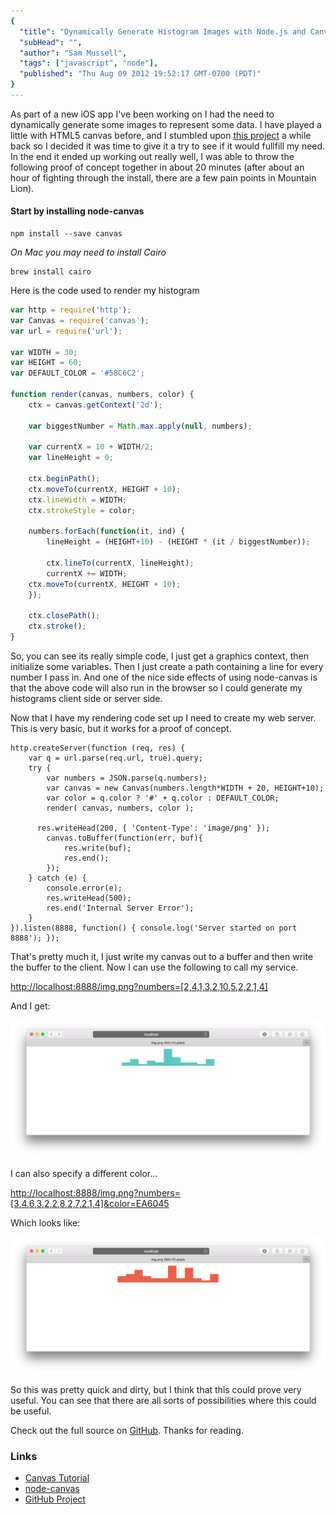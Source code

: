 ```yaml
---
{
  "title": "Dynamically Generate Histogram Images with Node.js and Canvas",
  "subHead": "",
  "author": "Sam Mussell",
  "tags": ["javascript", "node"],
  "published": "Thu Aug 09 2012 19:52:17 GMT-0700 (PDT)"
}
---
```


As part of a new iOS app I've been working on I had the need to dynamically generate some images to represent some data.  I have played a little with HTML5 canvas before, and I stumbled upon [this project](https://github.com/learnboost/node-canvas/) a while back so I decided it was time to give it a try to see if it would fullfill my need.  In the end it ended up working out really well, I was able to throw the following proof of concept together in about 20 minutes (after about an hour of fighting through the install, there are a few pain points in Mountain Lion).   

#### Start by installing node-canvas

```
npm install --save canvas
```

_On Mac you may need to install Cairo_

```
brew install cairo
```

Here is the code used to render my histogram

```javascript
var http = require('http');
var Canvas = require('canvas');
var url = require('url');

var WIDTH = 30;
var HEIGHT = 60;
var DEFAULT_COLOR = '#58C6C2';

function render(canvas, numbers, color) { 
	ctx = canvas.getContext('2d');
	
	var biggestNumber = Math.max.apply(null, numbers);

	var currentX = 10 + WIDTH/2;
	var lineHeight = 0;
	
	ctx.beginPath();
	ctx.moveTo(currentX, HEIGHT + 10);
	ctx.lineWidth = WIDTH;
	ctx.strokeStyle = color;
	
 	numbers.forEach(function(it, ind) {
		lineHeight = (HEIGHT+10) - (HEIGHT * (it / biggestNumber));

		ctx.lineTo(currentX, lineHeight);
		currentX += WIDTH;
  	ctx.moveTo(currentX, HEIGHT + 10);
	});
	
	ctx.closePath();
	ctx.stroke();
}
```

So, you can see its really simple code, I just get a graphics context, then initialize some variables.  Then I just create a path containing a line for every number I pass in.  And one of the nice side effects of using node-canvas is that the above code will also run in the browser so I could generate my histograms client side or server side.

Now that I have my rendering code set up I need to create my web server.  This is very basic, but it works for a proof of concept.

```
http.createServer(function (req, res) {
	var q = url.parse(req.url, true).query;
	try {
		var numbers = JSON.parse(q.numbers);
		var canvas = new Canvas(numbers.length*WIDTH + 20, HEIGHT+10);
		var color = q.color ? '#' + q.color : DEFAULT_COLOR;
		render( canvas, numbers, color );
	  	
	  res.writeHead(200, { 'Content-Type': 'image/png' });
		canvas.toBuffer(function(err, buf){
			res.write(buf);
			res.end();
		});
	} catch (e) {
		console.error(e);
		res.writeHead(500);
		res.end('Internal Server Error');
	}
}).listen(8888, function() { console.log('Server started on port 8888'); });
```
	
That's pretty much it, I just write my canvas out to a buffer and then write the buffer to the client.  Now I can use the following to call my service.

[http://localhost:8888/img.png?numbers=[2,4,1,3,2,10,5,2,2,1,4]](http://localhost:8888/img.png?numbers=[2,4,1,3,2,10,5,2,2,1,4])

And I get:

![image](/images/histo1.png)

I can also specify a different color…

[http://localhost:8888/img.png?numbers=[3,4,6,3,2,2,8,2,7,2,1,4]&color=EA6045](http://localhost:8888/img.png?numbers=[3,4,6,3,2,2,8,2,7,2,1,4]&color=EA6045)

Which looks like:

![image](/images/histo2.png)

So this was pretty quick and dirty, but I think that this could prove very useful.  You can see that there are all sorts of possibilities where this could be useful.

Check out the full source on [GitHub](https://github.com/streets-ahead/histo-service).  Thanks for reading.

### Links

  * [Canvas Tutorial](https://developer.mozilla.org/en-US/docs/Canvas_tutorial)
  * [node-canvas](https://github.com/learnboost/node-canvas/)
  * [GitHub Project](https://github.com/streets-ahead/histo-service)
	
